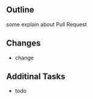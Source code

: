 
## Outline
<!-- What is the current behavior? and what is the expected behavior? -->

some explain about Pull Request

## Changes
<!-- List the changed behavior by this PR. -->
- change

## Additinal Tasks
<!-- List the things to do. No task means PR will soon close. -->
- todo
